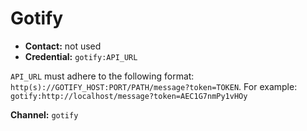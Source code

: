 # Gotify
- **Contact:** not used
- **Credential:** `gotify:API_URL`

`API_URL` must adhere to the following format: `http(s)://GOTIFY_HOST:PORT/PATH/message?token=TOKEN`. For example: `gotify:http://localhost/message?token=AEC1G7nmPy1vHOy`

**Channel:** `gotify`